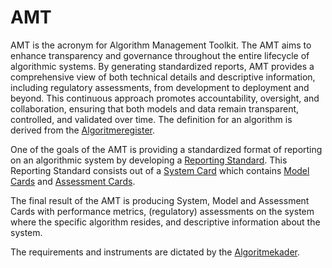 # AMT

AMT is the acronym for Algorithm Management Toolkit. The AMT aims to enhance transparency and governance throughout
the entire lifecycle of algorithmic systems. By generating standardized reports, AMT provides a comprehensive view
of both technical details and descriptive information, including regulatory assessments, from development to deployment
and beyond. This continuous approach promotes accountability, oversight, and collaboration, ensuring that both models
and data remain transparent, controlled, and validated over time. The definition for an algorithm is derived from the
[Algoritmeregister](https://algoritmes.overheid.nl/nl/footer/over-algoritmes).

One of the goals of the AMT is providing a standardized format of reporting on an algorithmic
system by developing a [Reporting Standard](reporting-standard/index.md). This Reporting Standard consists out of a
[System Card](reporting-standard/index.md#system_card) which contains
[Model Cards](reporting-standard/index.md#model_card) and
[Assessment Cards](reporting-standard/index.md#assessment_card).

The final result of the AMT is producing System, Model and Assessment Cards with performance metrics, (regulatory)
assessments on the system where the specific algorithm resides, and descriptive information about the system.

The requirements and instruments are dictated by the [Algoritmekader](https://minbzk.github.io/Algoritmekader/).
